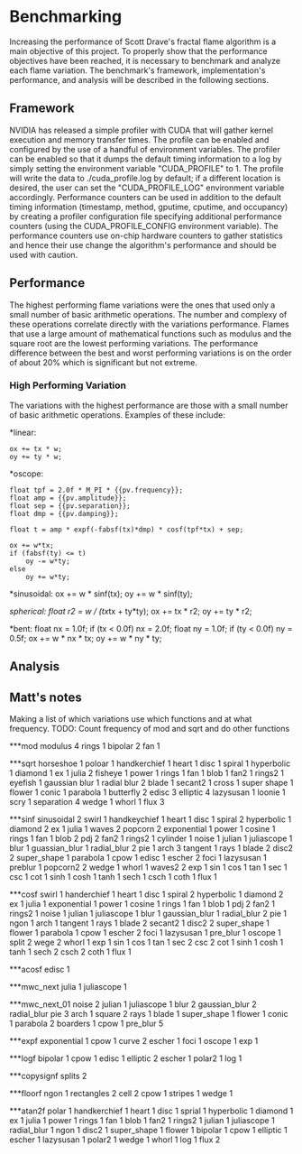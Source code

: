 # Benchmarking
Increasing the performance of Scott Drave's fractal flame algorithm is a main objective of this project.  To properly show that the performance objectives have been reached, it is necessary to benchmark and analyze each flame variation.  The benchmark's framework, implementation's performance, and analysis will be described in the following sections.

## Framework
NVIDIA has released a simple profiler with CUDA that will gather kernel execution and memory transfer times.  The profile can be enabled and configured by the use of a handful of environment variables.  The profiler can be enabled so that it dumps the default timing information to a log by simply setting the environment variable "CUDA_PROFILE" to 1.  The profile will write the data to ./cuda_profile.log by default; if a different location is desired, the user can set the "CUDA_PROFILE_LOG" environment variable accordingly.  Performance counters can be used in addition to the default timing information (timestamp, method, gputime, cputime, and occupancy) by creating a profiler configuration file specifying additional performance counters (using the CUDA_PROFILE_CONFIG environment variable).  The performance counters use on-chip hardware counters to gather statistics and hence their use change the algorithm's performance and should be used with caution. 

## Performance
The highest performing flame variations were the ones that used only a small number of basic arithmetic operations.  The number and complexy of these operations correlate directly with the variations performance.  Flames that use a large amount of mathematical functions such as modulus and the square root are the lowest performing variations.  The performance difference between the best and worst performing variations is on the order of about 20% which is significant but not extreme.

### High Performing Variation
The variations with the highest performance are those with a small number of basic arithmetic operations.  Examples of these include:

*linear:

	ox += tx * w;
	oy += ty * w;

*oscope:


    float tpf = 2.0f * M_PI * {{pv.frequency}};
    float amp = {{pv.amplitude}};
    float sep = {{pv.separation}};
    float dmp = {{pv.damping}};

    float t = amp * expf(-fabsf(tx)*dmp) * cosf(tpf*tx) + sep;

    ox += w*tx;
    if (fabsf(ty) <= t)
        oy -= w*ty;
    else
        oy += w*ty;

*sinusoidal:
    ox += w * sinf(tx);
    oy += w * sinf(ty);

*spherical:
    float r2 = w / (tx*tx + ty*ty);
    ox += tx * r2;
    oy += ty * r2;

*bent:
    float nx = 1.0f;
    if (tx < 0.0f) nx = 2.0f;
    float ny = 1.0f;
    if (ty < 0.0f) ny = 0.5f;
    ox += w * nx * tx;
    oy += w * ny * ty;

## Analysis

## Matt's notes
Making a list of which variations use which functions and at what frequency. TODO: Count frequency of mod and sqrt and do other functions

***mod
modulus 4
rings 1
bipolar 2
fan 1

***sqrt
horseshoe 1
poloar 1
handkerchief 1
heart 1
disc 1
spiral 1
hyperbolic 1
diamond 1
ex 1
julia 2
fisheye 1
power 1
rings 1
fan 1
blob 1
fan2 1
rings2 1
eyefish 1
gaussian blur 1
radial blur 2
blade 1
secant2 1
cross 1
super shape 1
flower 1
conic 1
parabola 1
butterfly 2
edisc 3
elliptic 4
lazysusan 1
loonie 1
scry 1
separation 4
wedge 1
whorl 1
flux 3

***sinf
sinusoidal 2
swirl 1
handkeychief 1
heart 1
disc 1
spiral 2
hyperbolic 1
diamond 2
ex 1
julia 1
waves 2
popcorn 2
exponential 1
power 1
cosine 1
rings 1
fan 1
blob 2
pdj 2
fan2 1
rings2 1
cylinder 1
noise 1
julian 1
juliascope 1
blur 1
guassian_blur 1
radial_blur 2
pie 1
arch 3
tangent 1
rays 1
blade 2
disc2 2
super_shape 1
parabola 1
cpow 1
edisc 1
escher 2
foci 1
lazysusan 1
preblur 1
popcorn2 2
wedge 1
whorl 1
waves2 2
exp 1
sin 1
cos 1
tan 1
sec 1
csc 1
cot 1
sinh 1
cosh 1
tanh 1
sech 1
csch 1
coth 1
flux 1

***cosf
swirl 1
handerchief 1
heart 1
disc 1
spiral 2
hyperbolic 1
diamond 2
ex 1
julia 1
exponential 1
power 1
cosine 1
rings 1
fan 1
blob 1
pdj 2
fan2 1
rings2 1
noise 1
julian 1
juliascope 1
blur 1
gaussian_blur 1
radial_blur 2
pie 1
ngon 1
arch 1
tangent 1
rays 1
blade 2
secant2 1
disc2 2
super_shape 1
flower 1
parabola 1
cpow 1
escher 2
foci 1
lazysusan 1
pre_blur 1
oscope 1
split 2
wege 2
whorl 1
exp 1
sin 1
cos 1
tan 1
sec 2
csc 2
cot 1
sinh 1
cosh 1
tanh 1
sech 2
csch 2
coth 1
flux 1

***acosf
edisc 1

***mwc_next
julia 1
juliascope 1

***mwc_next_01
noise 2
julian 1
juliascope 1
blur 2
gaussian_blur 2
radial_blur
pie 3
arch 1
square 2
rays 1
blade 1
super_shape 1
flower 1
conic 1
parabola 2
boarders 1
cpow 1
pre_blur 5

***expf
exponential 1
cpow 1
curve 2
escher 1
foci 1
oscope 1
exp 1
	
***logf
bipolar 1
cpow 1
edisc 1
elliptic 2
escher 1
polar2 1
log 1

***copysignf
splits 2

***floorf
ngon 1
rectangles 2
cell 2
cpow 1
stripes 1
wedge 1

***atan2f
polar 1
handkerchief 1
heart 1
disc 1
sprial 1
hyperbolic 1
diamond 1
ex 1
julia 1
power 1
rings 1
fan 1
blob 1
fan2 1
rings2 1
julian 1
juliascope 1
radial_blur 1
ngon 1
disc2 1
super_shape 1
flower 1
bipolar 1
cpow 1
elliptic 1
escher 1
lazysusan 1
polar2 1
wedge 1
whorl 1
log 1
flux 2


